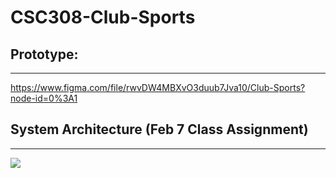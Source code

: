 # CSC308-Club-Sports

## Prototype:

---
https://www.figma.com/file/rwvDW4MBXvO3duub7Jva10/Club-Sports?node-id=0%3A1

## System Architecture (Feb 7 Class Assignment)

---
![](https://tallyfy.com/wp-content/uploads/2018/02/Communciation-Diagram-1024x683.png)
